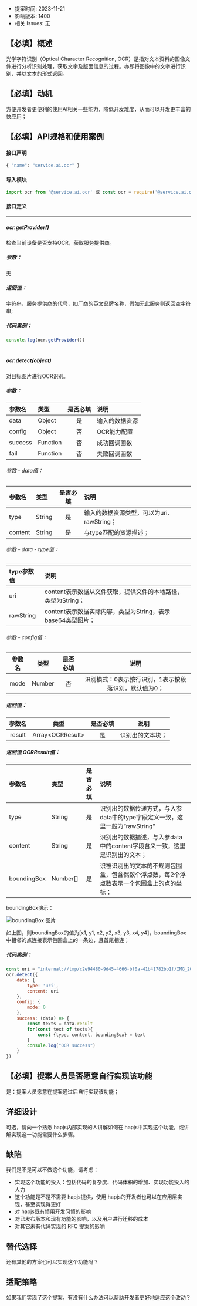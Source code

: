 - 提案时间: 2023-11-21
- 影响版本: 1400
- 相关 Issues: 无

## 【必填】概述

光学字符识别（Optical Character Recognition, OCR）是指对文本资料的图像文件进行分析识别处理，获取文字及版面信息的过程。亦即将图像中的文字进行识别，并以文本的形式返回。

## 【必填】动机

方便开发者更便利的使用AI相关一些能力，降低开发难度，从而可以开发更丰富的快应用；

## 【必填】API规格和使用案例

#### 接口声明
```javascript
{ "name": "service.ai.ocr" }
```

#### 导入模块
```javascript
import ocr from '@service.ai.ocr' 或 const ocr = require('@service.ai.ocr')
```

#### 接口定义
---
##### ocr.getProvider()
检查当前设备是否支持OCR，获取服务提供商。

##### 参数：
无

##### 返回值：
字符串，服务提供商的代号，如厂商的英文品牌名称，假如无此服务则返回空字符串;

##### 代码案例：
```javascript
console.log(ocr.getProvider())
```

#


##### ocr.detect(object)
对目标图片进行OCR识别。

##### 参数：
| 参数名 | 类型 | 是否必填 | 说明 |
| :----- | :---- | :--: |:---------------------------------------------------------- |
| data | Object | 是 | 输入的数据资源 |
| config | Object | 否 | OCR能力配置 |
| success | Function | 否 | 成功回调函数 |
| fail | Function | 否 | 失败回调函数 |

###### 参数 - data值：
| 参数名 | 类型 | 是否必填 | 说明 |
| :----- | :---- | :--: |:---------------------------------------------------------- |
| type | String | 是 | 输入的数据资源类型，可以为uri、rawString； |
| content | String | 是 | 与type匹配的资源描述； |

###### 参数 - data - type值：
| type参数值  | 说明 |
| :-----|:---------------------------------------------------------- |
| uri | content表示数据从文件获取，提供文件的本地路径，类型为String； |
| rawString | content表示数据实际内容，类型为String，表示base64类型图片； |

###### 参数 - config值：
| 参数名 | 类型 | 是否必填 | 说明 |
| :-----: | :----: | :--: |:----------------------------------------------------------: |
| mode | Number | 否 | 识别模式：0表示按行识别，1表示按段落识别，默认值为0； |


##### 返回值：
| 参数名 | 类型 | 是否必填 | 说明 |
| :-----: | :----: | :--: |:----------------------------------------------------------: |
| result | Array\<OCRResult> | 是 | 识别出的文本块； |

##### 返回值 OCRResult值：
| 参数名 | 类型 | 是否必填 | 说明 |
| :----- | :---- | :--: |:---------------------------------------------------------- |
| type | String | 是 | 识别出的数据传递方式，与入参data中的type字段定义一致，这里一般为“rawString” |
| content | String | 是 | 识别出的数据描述，与入参data中的content字段含义一致，这里是识别出的文本； |
| boundingBox | Number[] | 是 | 识被识别出的文本的不规则包围盒，包含偶数个浮点数，每2个浮点数表示一个包围盒上的点的坐标； |

boundingBox演示：

![boundingBox 图片](https://i.postimg.cc/x86TQWmH/20231121-112611.png)

如上图，则boundingBox的值为[x1, y1, x2, y2, x3, y3, x4, y4]，boundingBox中相邻的点连接表示包围盒上的一条边，且首尾相连；

##### 代码案例：
```javascript
const uri = "internal://tmp/c2e94480-9d45-4666-bf0a-41b41782bb1f/IMG_20230905_171143.jpg"
ocr.detect({
    data: {
        type: 'uri',
        content: uri
    },
    config: {
        mode: 0
    },
    success: (data) => {
        const texts = data.result
        for(const text of texts){
            const {type, content, boundingBox} = text
        }
        console.log("OCR success")
    }
})
```



## 【必填】提案人员是否愿意自行实现该功能

是：提案人员愿意在提案通过后自行实现该功能；

## 详细设计

可选，请向一个熟悉 hapjs内部实现的人讲解如何在 hapjs中实现这个功能，或讲解实现这一功能需要什么步骤。

## 缺陷

我们是不是可以不做这个功能，请考虑：

- 实现这个功能的投入：包括代码的复杂度、代码体积的增加、实现功能投入的人力
- 这个功能是不是不需要 hapjs提供，使用 hapjs的开发者也可以在应用层实现，甚至实现得更好
- 对 hapjs既有惯用开发习惯的影响
- 对已发布版本和现有功能的影响，以及用户进行迁移的成本
- 对其它未有代码实现的 RFC 提案的影响

## 替代选择

还有其他的方案也可以实现这个功能吗？

## 适配策略

如果我们实现了这个提案，有没有什么办法可以帮助开发者更好地适应这个改动？